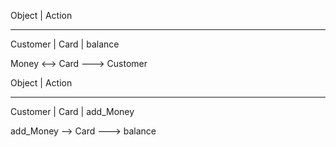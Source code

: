 Object     |     Action
---------     ----------
Customer   |
Card       |    balance

Money <--> Card ---> Customer



Object     |     Action
---------     ----------
Customer   |
Card       |    add_Money

add_Money --> Card ---> balance
